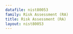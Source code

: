 ```yaml
---
datafile: nist80053
family: Risk Assessment (RA)
title: Risk Assessment (RA)
layout: nist80053
---
```

